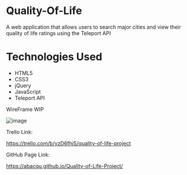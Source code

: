 # Quality-Of-Life

A web application that allows users to search major cities and view their quality of life ratings using the Teleport API

# Technologies Used

- HTML5
- CSS3
- jQuery
- JavaScript
- Teleport API


WireFrame WIP 

![image](https://user-images.githubusercontent.com/104287541/167693946-8cf33c3d-51e7-4fae-89c5-62947f75bddb.png)



Trello Link: 

https://trello.com/b/yzD6fhjS/quality-of-life-project


GitHub Page Link:

https://abacqu.github.io/Quality-of-Life-Project/

